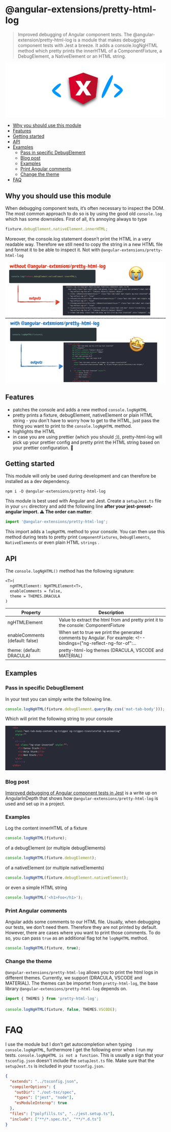 # @angular-extensions/pretty-html-log

> Improved debugging of Angular component tests.
> The @angular-extension/pretty-html-log is a module that makes debugging component tests with Jest a breeze.
> It adds a console.logNgHTML method which pretty prints the innerHTML of a ComponentFixture, a DebugElement, a NativeElement or an HTML string.

![logNgHTML](https://raw.githubusercontent.com/angular-extensions/pretty-html-log/master/images/logo.png)

<!-- START doctoc generated TOC please keep comment here to allow auto update -->
<!-- DON'T EDIT THIS SECTION, INSTEAD RE-RUN doctoc TO UPDATE -->

- [Why you should use this module](#why-you-should-use-this-module)
- [Features](#features)
- [Getting started](#getting-started)
- [API](#api)
- [Examples](#examples)
  - [Pass in specific DebugElement](#pass-in-specific-debugelement)
  - [Blog post](#blog-post)
  - [Examples](#examples-1)
  - [Print Angular comments](#print-angular-comments)
  - [Change the theme](#change-the-theme)
- [FAQ](#faq)

<!-- END doctoc generated TOC please keep comment here to allow auto update -->

## Why you should use this module

When debugging component tests, it’s often necessary to inspect the DOM. The most common approach to do so is by using the good old `console.log` which has some downsides.
First of all, it’s annoying always to type

```typescript
fixture.debugElement.nativeElement.innerHTML;
```

Moreover, the console.log statement doesn’t print the HTML in a very readable way. Therefore we still need to copy the string in a new HTML file and format it to be able to inspect it. Not with `@angular-extensions/pretty-html-log`

![logNgHTML](https://raw.githubusercontent.com/angular-extensions/pretty-html-log/master/images/before-after.png)

## Features

- patches the console and adds a new method `console.logNgHTML`
- pretty prints a fixture, debugElement, nativeElement or plain HTML string - you don't have to worry
  how to get to the HTML, just pass the thing you want to print to the `console.logNgHTML` method.
- highlights the HTML
- in case you are using prettier (which you should ;)), pretty-html-log will pick
  up your prettier config and pretty print the HTML string based on your prettier configuration. 🤩

## Getting started

This module will only be used during development and can therefore
be installed as a dev dependency.

```
npm i -D @angular-extensions/pretty-html-log
```

This module is best used with Angular and Jest. Create a
`setupJest.ts` file in your `src` directory and add the following line **after your jest-preset-angular import. ⚠️ The order can matter**:

```typescript
import '@angular-extensions/pretty-html-log';
```

This import adds a `logNgHTML` method to your console. You can then
use this method during tests to pretty print `ComponentFixtures`,
`DebugElements`, `NativeElements` or even plain HTML `strings` .

## API

The `console.logNgHTML()` method has the following signature:

```
<T>(
  ngHTMLElement: NgHTMLElement<T>,
  enableComments = false,
  theme = THEMES.DRACULA
)
```

| Property                        | Description                                                                                                        |
| ------------------------------- | ------------------------------------------------------------------------------------------------------------------ |
| ngHTMLElement<T>                | Value to extract the html from and pretty print it to the console: ComponentFixture                                | DebugElement | DebugElement[] | HTMLElement | HTMLElement[] | string; |
| enableComments (default: false) | When set to true we print the generated comments by Angular. For example: <!--bindings={"ng-reflect-ng-for-of":... |
| theme: (default: DRACULA)       | pretty-html-log themes (DRACULA, VSCODE and MATERIAL)                                                              |

## Examples

### Pass in specific DebugElement

In your test you can simply write the following line.

```typescript
console.logNgHTML(fixture.debugElement.query(By.css('mat-tab-body')));
```

Which will print the following string to your console

![logNgHTML](https://raw.githubusercontent.com/angular-extensions/pretty-html-log/master/images/output.png)

### Blog post

[Improved debugging of Angular component tests in Jest](https://medium.com/angular-in-depth/improved-debugging-of-angular-component-tests-in-jest-ac035e521763) is a write up on AngularInDepth that shows how `@angular-extensions/pretty-html-log` is used and set up in a project.

### Examples

Log the content innerHTML of a fixture

```typescript
console.logNgHTML(fixture);
```

of a debugElement (or multiple debugElements)

```typescript
console.logNgHTML(fixture.debugElement);
```

of a nativeElement (or multiple nativeElements)

```typescript
console.logNgHTML(fixture.debugElement.nativeElement);
```

or even a simple HTML string

```typescript
console.logNgHTML('<h1>Foo</h1>');
```

### Print Angular comments

Angular adds some comments to our HTML file. Usually, when debugging our tests, we don't need them. Therefore they
are not printed by default. However, there are cases where you want to print those comments. To do so, you
can pass `true` as an additional flag tot he `logNgHTML` method.

```typescript
console.logNgHTML(fixture, true);
```

### Change the theme

`@angular-extensions/pretty-html-log` allows you to print the html logs in different themes.
Currently, we support (DRACULA, VSCODE and MATERIAL). The themes can be importet from `pretty-html-log`, the
base library `@angular-extensions/pretty-html-log` depends on.

```typescript
import { THEMES } from 'pretty-html-log';

console.logNgHTML(fixture, false, THEMES.VSCODE);
```

# FAQ

I use the module but I don't get autocompletion when typing `console.logNgHTML`, furthermore I get the following error when I run my tests. `console.logNgHTML is not a function`. This is usually a sign that your `tsconfig.json` doesn't include the `setupJest.ts` file. Make sure that the `setupJest.ts` is included in your `tsconfig.json`.

```json
{
  "extends": "../tsconfig.json",
  "compilerOptions": {
    "outDir": "./out-tsc/spec",
    "types": ["jest", "node"],
    "esModuleInterop": true
  },
  "files": ["polyfills.ts", "../jest.setup.ts"],
  "include": ["**/*.spec.ts", "**/*.d.ts"]
}
```
